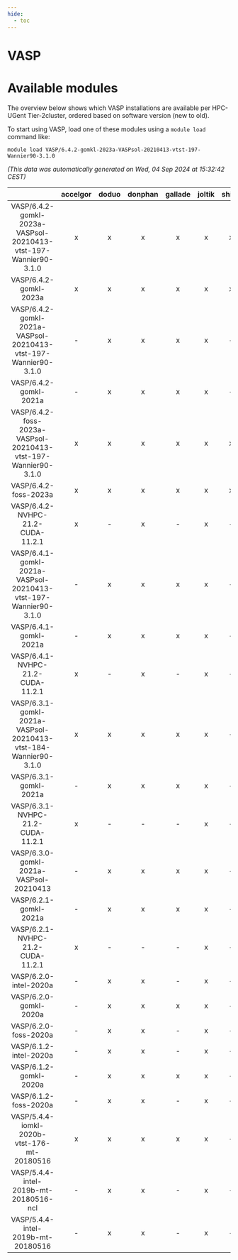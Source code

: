 ```yaml
---
hide:
  - toc
---
```


VASP
====

# Available modules


The overview below shows which VASP installations are available per HPC-UGent Tier-2cluster, ordered based on software version (new to old).

To start using VASP, load one of these modules using a `module load` command like:

```shell
module load VASP/6.4.2-gomkl-2023a-VASPsol-20210413-vtst-197-Wannier90-3.1.0
```

*(This data was automatically generated on Wed, 04 Sep 2024 at 15:32:42 CEST)*  

| |accelgor|doduo|donphan|gallade|joltik|shinx|skitty|
| :---: | :---: | :---: | :---: | :---: | :---: | :---: | :---: |
|VASP/6.4.2-gomkl-2023a-VASPsol-20210413-vtst-197-Wannier90-3.1.0|x|x|x|x|x|x|x|
|VASP/6.4.2-gomkl-2023a|x|x|x|x|x|x|x|
|VASP/6.4.2-gomkl-2021a-VASPsol-20210413-vtst-197-Wannier90-3.1.0|-|x|x|x|x|-|x|
|VASP/6.4.2-gomkl-2021a|-|x|x|x|x|-|x|
|VASP/6.4.2-foss-2023a-VASPsol-20210413-vtst-197-Wannier90-3.1.0|x|x|x|x|x|x|x|
|VASP/6.4.2-foss-2023a|x|x|x|x|x|x|x|
|VASP/6.4.2-NVHPC-21.2-CUDA-11.2.1|x|-|x|-|x|-|-|
|VASP/6.4.1-gomkl-2021a-VASPsol-20210413-vtst-197-Wannier90-3.1.0|-|x|x|x|x|-|x|
|VASP/6.4.1-gomkl-2021a|-|x|x|x|x|-|x|
|VASP/6.4.1-NVHPC-21.2-CUDA-11.2.1|x|-|x|-|x|-|-|
|VASP/6.3.1-gomkl-2021a-VASPsol-20210413-vtst-184-Wannier90-3.1.0|x|x|x|x|x|-|x|
|VASP/6.3.1-gomkl-2021a|-|x|x|x|x|-|x|
|VASP/6.3.1-NVHPC-21.2-CUDA-11.2.1|x|-|-|-|x|-|-|
|VASP/6.3.0-gomkl-2021a-VASPsol-20210413|-|x|x|x|x|-|x|
|VASP/6.2.1-gomkl-2021a|-|x|x|x|x|-|x|
|VASP/6.2.1-NVHPC-21.2-CUDA-11.2.1|x|-|-|-|x|-|-|
|VASP/6.2.0-intel-2020a|-|x|x|-|x|-|x|
|VASP/6.2.0-gomkl-2020a|-|x|x|x|x|-|x|
|VASP/6.2.0-foss-2020a|-|x|x|-|x|-|x|
|VASP/6.1.2-intel-2020a|-|x|x|-|x|-|x|
|VASP/6.1.2-gomkl-2020a|-|x|x|x|x|-|x|
|VASP/6.1.2-foss-2020a|-|x|x|-|x|-|x|
|VASP/5.4.4-iomkl-2020b-vtst-176-mt-20180516|x|x|x|x|x|-|x|
|VASP/5.4.4-intel-2019b-mt-20180516-ncl|-|x|x|-|x|-|x|
|VASP/5.4.4-intel-2019b-mt-20180516|-|x|x|-|x|-|x|
